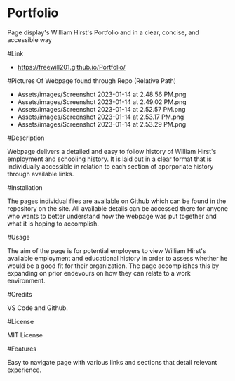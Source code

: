 # Portfolio

Page display's William Hirst's Portfolio and in a clear, concise, and accessible way

#Link
- https://freewill201.github.io/Portfolio/

#Pictures Of Webpage found through Repo (Relative Path)
- Assets/images/Screenshot 2023-01-14 at 2.48.56 PM.png
- Assets/images/Screenshot 2023-01-14 at 2.49.02 PM.png
- Assets/images/Screenshot 2023-01-14 at 2.52.57 PM.png
- Assets/images/Screenshot 2023-01-14 at 2.53.17 PM.png
- Assets/images/Screenshot 2023-01-14 at 2.53.29 PM.png


#Description

Webpage delivers a detailed and easy to follow history of William Hirst's employment and schooling history. It is laid out in a clear format that is individually accessible in relation to each section of apprporiate history through available links. 

#Installation

The pages individual files are available on Github which can be found in the repository on the site. All available details can be accessed there for anyone who wants to better understand how the webpage was put together and what it is hoping to accomplish. 

#Usage 

The aim of the page is for potential employers to view William Hirst's available employment and educational history in order to assess whether he would be a good fit for their organization. The page accomplishes this by expanding on prior endevours on how they can relate to a work environment. 

#Credits

VS Code and Github.

#License

MIT License

#Features

Easy to navigate page with various links and sections that detail relevant experience.